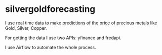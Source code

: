 # silvergoldforecasting
I use real time data to make predictions of the price of precious metals like Gold, Silver, Copper.

For getting the data I use two APIs: yfinance and fredapi.

I use Airflow to automate the whole process.